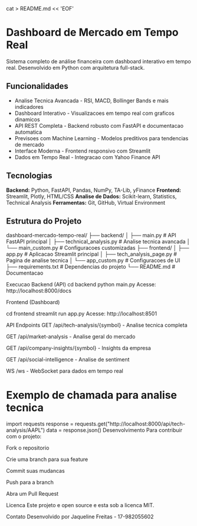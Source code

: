 cat > README.md << 'EOF'
# Dashboard de Mercado em Tempo Real

Sistema completo de análise financeira com dashboard interativo em tempo real. 
Desenvolvido em Python com arquitetura full-stack.

## Funcionalidades

- Analise Tecnica Avancada - RSI, MACD, Bollinger Bands e mais indicadores
- Dashboard Interativo - Visualizacoes em tempo real com graficos dinamicos
- API REST Completa - Backend robusto com FastAPI e documentacao automatica
- Previsoes com Machine Learning - Modelos preditivos para tendencias de mercado
- Interface Moderna - Frontend responsivo com Streamlit
- Dados em Tempo Real - Integracao com Yahoo Finance API

## Tecnologias

**Backend:** Python, FastAPI, Pandas, NumPy, TA-Lib, yFinance
**Frontend:** Streamlit, Plotly, HTML/CSS
**Analise de Dados:** Scikit-learn, Statistics, Technical Analysis
**Ferramentas:** Git, GitHub, Virtual Environment

## Estrutura do Projeto

dashboard-mercado-tempo-real/
├── backend/
│ ├── main.py # API FastAPI principal
│ ├── technical_analysis.py # Analise tecnica avancada
│ └── main_custom.py # Configuracoes customizadas
├── frontend/
│ ├── app.py # Aplicacao Streamlit principal
│ ├── tech_analysis_page.py # Pagina de analise tecnica
│ └── app_custom.py # Configuracoes de UI
├── requirements.txt # Dependencias do projeto
└── README.md # Documentacao

Execucao
Backend (API)
cd backend
python main.py
Acesse: http://localhost:8000/docs

Frontend (Dashboard)

cd frontend
streamlit run app.py
Acesse: http://localhost:8501

API Endpoints
GET /api/tech-analysis/{symbol} - Analise tecnica completa

GET /api/market-analysis - Analise geral do mercado

GET /api/company-insights/{symbol} - Insights da empresa

GET /api/social-intelligence - Analise de sentiment

WS /ws - WebSocket para dados em tempo real

# Exemplo de chamada para analise tecnica
import requests
response = requests.get("http://localhost:8000/api/tech-analysis/AAPL")
data = response.json()
Desenvolvimento
Para contribuir com o projeto:

Fork o repositorio

Crie uma branch para sua feature

Commit suas mudancas

Push para a branch

Abra um Pull Request

Licenca
Este projeto e open source e esta sob a licenca MIT.

Contato
Desenvolvido por Jaqueline Freitas - 17-982055602



